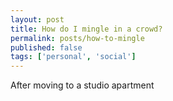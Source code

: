 ```yaml
---
layout: post
title: How do I mingle in a crowd?
permalink: posts/how-to-mingle
published: false
tags: ['personal', 'social']
---
```


After moving to a studio apartment 